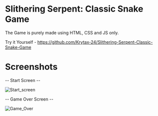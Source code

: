 # Slithering Serpent: Classic Snake Game
 The Game is purely made using HTML, CSS and JS only.

Try it Yourself - https://github.com/Krytax-24/Slithering-Serpent-Classic-Snake-Game

# Screenshots

  -- Start Screen --

   ![Start_screen](https://user-images.githubusercontent.com/81406458/208385907-37f9c1b1-50f3-4fec-87a1-81e3e00a997f.png)

  -- Game Over Screen --

   ![Game_Over](https://user-images.githubusercontent.com/81406458/208385918-d4a3155f-56fb-4217-98ee-2f2766ad9786.png)
